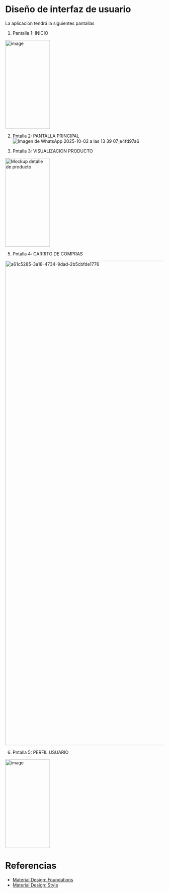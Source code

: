 # Diseño de interfaz de usuario

La aplicación tendrá la siguientes pantallas

1. Pantalla 1: INICIO

<img width="142" height="281" alt="image" src="https://github.com/user-attachments/assets/6d7233b2-6fae-4f1f-bf8d-c98933cb484c" />

2. Pntalla 2: PANTALLA PRINCIPAL
![Imagen de WhatsApp 2025-10-02 a las 13 39 07_e4fd97a6](https://github.com/user-attachments/assets/b12a0c89-8a5d-4bf4-b14b-b77dcd965f27)


3. Pntalla 3: VISUALIZACION PRODUCTO
<img width="142" height="281" alt="Mockup detalle de producto" src="https://github.com/user-attachments/assets/99525f39-66b3-4509-9a75-67ad1fcc13a4" />


5. Pntalla 4: CARRITO DE COMPRAS
<img width="672" height="1536" alt="a61c5285-3a18-4734-9dad-2b5cbfde1776" src="https://github.com/user-attachments/assets/2a46f80c-f2dc-4bc2-9f7b-f6c67178f60e" />



6. Pntalla 5: PERFIL USUARIO
<img width="142" height="281" alt="image" src="https://github.com/user-attachments/assets/666d3512-5797-403a-8da6-65958bfb20ad" />



# Referencias

- [Material Design: Foundations](https://m3.material.io/foundations)
- [Material Design: Style](https://m3.material.io/styles)
